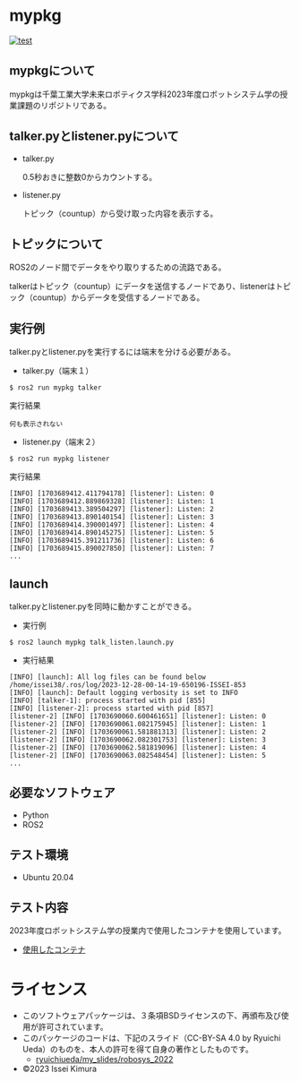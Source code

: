# mypkg
[![test](https://github.com/isseikimura613/mypkg/actions/workflows/test.yml/badge.svg)](https://github.com/isseikimura613/mypkg/actions/workflows/test.yml)

## mypkgについて
mypkgは千葉工業大学未来ロボティクス学科2023年度ロボットシステム学の授業課題のリポジトリである。

## talker.pyとlistener.pyについて
* talker.py
  
  0.5秒おきに整数0からカウントする。
  
* listener.py
  
  トピック（countup）から受け取った内容を表示する。

## トピックについて

ROS2のノード間でデータをやり取りするための流路である。

talkerはトピック（countup）にデータを送信するノードであり、listenerはトピック（countup）からデータを受信するノードである。


## 実行例

talker.pyとlistener.pyを実行するには端末を分ける必要がある。

* talker.py（端末１）
```
$ ros2 run mypkg talker
```
実行結果

```
何も表示されない
```

* listener.py（端末２）
```
$ ros2 run mypkg listener
```

実行結果

```
[INFO] [1703689412.411794178] [listener]: Listen: 0
[INFO] [1703689412.889869328] [listener]: Listen: 1
[INFO] [1703689413.389504297] [listener]: Listen: 2
[INFO] [1703689413.890140154] [listener]: Listen: 3
[INFO] [1703689414.390001497] [listener]: Listen: 4
[INFO] [1703689414.890145275] [listener]: Listen: 5
[INFO] [1703689415.391211736] [listener]: Listen: 6
[INFO] [1703689415.890027850] [listener]: Listen: 7
...
```

## launch

talker.pyとlistener.pyを同時に動かすことができる。

* 実行例

```
$ ros2 launch mypkg talk_listen.launch.py
```

* 実行結果

```
[INFO] [launch]: All log files can be found below /home/issei38/.ros/log/2023-12-28-00-14-19-650196-ISSEI-853
[INFO] [launch]: Default logging verbosity is set to INFO
[INFO] [talker-1]: process started with pid [855]
[INFO] [listener-2]: process started with pid [857]
[listener-2] [INFO] [1703690060.600461651] [listener]: Listen: 0
[listener-2] [INFO] [1703690061.082175945] [listener]: Listen: 1
[listener-2] [INFO] [1703690061.581881313] [listener]: Listen: 2
[listener-2] [INFO] [1703690062.082301753] [listener]: Listen: 3
[listener-2] [INFO] [1703690062.581819096] [listener]: Listen: 4
[listener-2] [INFO] [1703690063.082548454] [listener]: Listen: 5
...
```

## 必要なソフトウェア
* Python
* ROS2

## テスト環境
* Ubuntu 20.04

## テスト内容
2023年度ロボットシステム学の授業内で使用したコンテナを使用しています。
* [使用したコンテナ](https://hub.docker.com/r/ryuichiueda/ubuntu22.04-ros2)

# ライセンス
* このソフトウェアパッケージは、３条項BSDライセンスの下、再頒布及び使用が許可されています。
* このパッケージのコードは、下記のスライド（CC-BY-SA 4.0 by Ryuichi Ueda）のものを、本人の許可を得て自身の著作としたものです。
    * [ryuichiueda/my_slides/robosys_2022](https://github.com/ryuichiueda/my_slides/tree/master/robosys_2022)
* ©2023 Issei Kimura 
